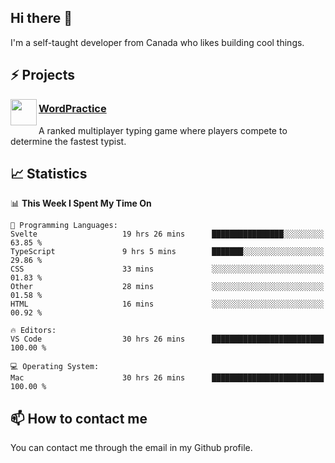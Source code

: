 <h2>Hi there 👋</h2>

<p>I'm a self-taught developer from Canada who likes building cool things.</p>

<h2>⚡ Projects</h2>

<img align="left" src="https://i.imgur.com/6RT8VFO.png" width="42" height="42" />
<h3><a target="_blank" href="https://wordpractice.io/">WordPractice</a></h3>
<p>A ranked multiplayer typing game where players compete to determine the fastest typist.</p>

<h2>📈 Statistics</h2>

<!--START_SECTION:waka-->
📊 **This Week I Spent My Time On** 

```text
💬 Programming Languages: 
Svelte                   19 hrs 26 mins      ████████████████░░░░░░░░░   63.85 % 
TypeScript               9 hrs 5 mins        ███████░░░░░░░░░░░░░░░░░░   29.86 % 
CSS                      33 mins             ░░░░░░░░░░░░░░░░░░░░░░░░░   01.83 % 
Other                    28 mins             ░░░░░░░░░░░░░░░░░░░░░░░░░   01.58 % 
HTML                     16 mins             ░░░░░░░░░░░░░░░░░░░░░░░░░   00.92 % 

🔥 Editors: 
VS Code                  30 hrs 26 mins      █████████████████████████   100.00 % 

💻 Operating System: 
Mac                      30 hrs 26 mins      █████████████████████████   100.00 % 
```


<!--END_SECTION:waka-->

<h2>📫 How to contact me</h2>

You can contact me through the email in my Github profile.

